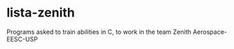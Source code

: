 # lista-zenith
Programs asked to train abilities in C, to work in the team Zenith Aerospace-EESC-USP


